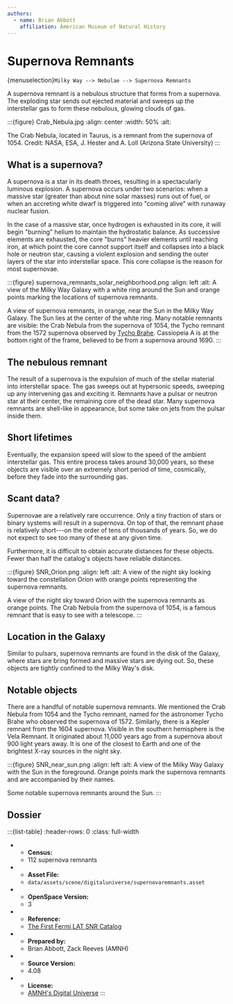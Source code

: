 ```yaml
---
authors:
  - name: Brian Abbott
    affiliation: American Museum of Natural History
---
```



# Supernova Remnants

{menuselection}`Milky Way --> Nebulae --> Supernova Remnants`

A supernova remnant is a nebulous structure that forms from a supernova. The exploding star sends out ejected material and sweeps up the interstellar gas to form these nebulous, glowing clouds of gas.

:::{figure} Crab_Nebula.jpg
:align: center
:width: 50%
:alt: 

The Crab Nebula, located in Taurus, is a remnant from the supernova of 1054. Credit: NASA, ESA, J. Hester and A. Loll (Arizona State University)
:::


## What is a supernova?

A supernova is a star in its death throes, resulting in a spectacularly luminous explosion. A supernova occurs under two scenarios: when a massive star (greater than about nine solar masses) runs out of fuel, or when an accreting white dwarf is triggered into "coming alive" with runaway nuclear fusion.

In the case of a massive star, once hydrogen is exhausted in its core, it will begin "burning" helium to maintain the hydrostatic balance. As successive elements are exhausted, the core "burns" heavier elements until reaching iron, at which point the core cannot support itself and collapses into a black hole or neutron star, causing a violent explosion and sending the outer layers of the star into interstellar space. This core collapse is the reason for most supernovae.



:::{figure} supernova_remnants_solar_neighborhood.png
:align: left
:alt: A view of the Milky Way Galaxy with a white ring around the Sun and orange points marking the locations of supernova remnants.

A view of supernova remnants, in orange, near the Sun in the Milky Way Galaxy. The Sun lies at the center of the white ring. Many notable remnants are visible: the Crab Nebula from the supernova of 1054, the Tycho remnant from the 1572 supernova observed by [Tycho Brahe](https://en.wikipedia.org/wiki/Tycho_Brahe). Cassiopeia A is at the bottom right of the frame, believed to be from a supernova around 1690.
:::



## The nebulous remnant

The result of a supernova is the expulsion of much of the stellar material into interstellar space. The gas sweeps out at hypersonic speeds, sweeping up any intervening gas and exciting it. Remnants have a pulsar or neutron star at their center, the remaining core of the dead star. Many supernova remnants are shell-like in appearance, but some take on jets from the pulsar inside them.


## Short lifetimes

Eventually, the expansion speed will slow to the speed of the ambient interstellar gas. This entire process takes around 30,000 years, so these objects are visible over an extremely short period of time, cosmically, before they fade into the surrounding gas.


## Scant data?

Supernovae are a relatively rare occurrence. Only a tiny fraction of stars or binary systems will result in a supernova. On top of that, the remnant phase is relatively short---on the order of tens of thousands of years. So, we do not expect to see too many of these at any given time.

Furthermore, it is difficult to obtain accurate distances for these objects. Fewer than half the catalog's objects have reliable distances.


:::{figure} SNR_Orion.png
:align: left
:alt: A view of the night sky looking toward the constellation Orion with orange points representing the supernova remnants.

A view of the night sky toward Orion with the supernova remnants as orange points. The Crab Nebula from the supernova of 1054, is a famous remnant that is easy to see with a telescope.
:::



## Location in the Galaxy

Similar to pulsars, supernova remnants are found in the disk of the Galaxy, where stars are bring formed and massive stars are dying out. So, these objects are tightly confined to the Milky Way's disk.



## Notable objects

There are a handful of notable supernova remnants. We mentioned the Crab Nebula from 1054 and the Tycho remnant, named for the astronomer Tycho Brahe who observed the supernova of 1572. Similarly, there is a Kepler remnant from the 1604 supernova. Visible in the southern hemisphere is the Vela Remnant. It originated about 11,000 years ago from a supernova about 900 light years away. It is one of the closest to Earth and one of the brightest X-ray sources in the night sky.


:::{figure} SNR_near_sun.png
:align: left
:alt: A view of the Milky Way Galaxy with the Sun in the foreground. Orange points mark the supernova remnants and are accompanied by their names.

Some notable supernova remnants around the Sun.
:::




## Dossier
:::{list-table}
:header-rows: 0
:class: full-width

* - **Census:**
  - 112 supernova remnants
* - **Asset File:**
  - `data/assets/scene/digitaluniverse/supernovaremnants.asset`
* - **OpenSpace Version:**
  - 3
* - **Reference:**
  - [The First Fermi LAT SNR Catalog](https://doi.org/10.3847/0067-0049/224/1/8)
* - **Prepared by:**
  - Brian Abbott, Zack Reeves (AMNH)
* - **Source Version:**
  - 4.08
* - **License:**
  - [AMNH's Digital Universe](https://www.amnh.org/research/hayden-planetarium/digital-universe/download/digital-universe-license)
:::